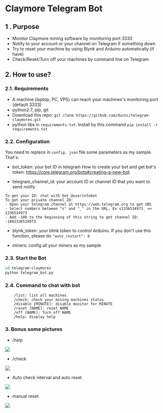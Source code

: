 # Claymore Telegram Bot


## 1 . Purpose

- Monitor Claymore mining software by monitoring port 3333
- Notify to your account or your channel on Telegram if something down
- Try to reset your machine by using Blynk and Arduino automatically (if have)
- Check/Reset/Turn off your machines by command line on Telegram


## 2. How to use?

### 2.1. Requirements

- A machine (laptop, PC, VPS) can reach your machines's monitoring port (default 3333)
- python2.7, pip, git
- Download this repo: `git clone https://github.com/ducnc/telegram-claymores.git`
- python libs in `requirements.txt`. Install by this command `pip install -r requirements.txt`

### 2.2. Configuration

You need to replace in `config. json` file some parameters as my sample. That's:

- bot_token: your bot ID in telegram
How to create your bot and get bot's token: https://core.telegram.org/bots#creating-a-new-bot

- telegram_channel_id: your account ID or channel ID that you want to send notify
```
To get your ID: chat with bot @userinfobot
To get your private channel ID: 
- Open your telegram channel at https://web.telegram.org to get URL
- Select numbers between "s" and "_" in the URL. Ex s1336534973_ => 1336534973
- Add -100 to the beginning of this string to get channel ID: -1001336534973
```

- blynk_token: your blink token to control Arduino. If you don't use this function, please do `"auto_restart": 0`

- miners: config all your miners as my sample

### 2.3. Start the Bot

```sh
cd telegram-claymores
python telegram_bot.py
```

### 2.4. Command to chat with bot

```
    /list: list all machines
    /check: check your mining machines status 
    /disable [MINUTE]: disable monitor for MINUTE
    /reset [NAME]: reset NAME
    /off [NAME]: Turn off NAME
    /help: display help
```

### 3. Bonus some pictures

- /help
<img src="https://image.prntscr.com/image/HmHLL5ZzR_WmL6oHXGVCJg.png">

- /check
<img src="https://image.prntscr.com/image/x47ioeHTTw2pozjTrrkQKg.png">

- Auto check interval and auto reset 
<img src="https://image.prntscr.com/image/Gu0-MfLKQtOfwgW2M7Kprg.png">

- manual reset
<img src="https://image.prntscr.com/image/qmO-hOgIR3WdcC5uNjKzLQ.png">